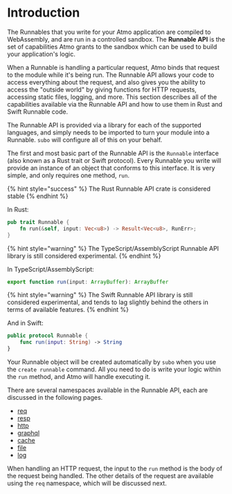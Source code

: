 # Introduction

The Runnables that you write for your Atmo application are compiled to WebAssembly, and are run in a controlled sandbox. The **Runnable API** is the set of capabilities Atmo grants to the sandbox which can be used to build your application's logic.

When a Runnable is handling a particular request, Atmo binds that request to the module while it's being run. The Runnable API allows your code to access everything about the request, and also gives you the ability to access the "outside world" by giving functions for HTTP requests, accessing static files, logging, and more. This section describes all of the capabilities available via the Runnable API and how to use them in Rust and Swift Runnable code.

The Runnable API is provided via a library for each of the supported languages, and simply needs to be imported to turn your module into a Runnable. `subo` will configure all of this on your behalf.

The first and most basic part of the Runnable API is the `Runnable` interface \(also known as a Rust trait or Swift protocol\). Every Runnable you write will provide an instance of an object that conforms to this interface. It is very simple, and only requires one method, `run`.

{% hint style="success" %}
The Rust Runnable API crate is considered stable
{% endhint %}

In Rust:

```rust
pub trait Runnable {
    fn run(&self, input: Vec<u8>) -> Result<Vec<u8>, RunErr>;
}
```

{% hint style="warning" %}
The TypeScript/AssemblyScript Runnable API library is still considered experimental.
{% endhint %}

In TypeScript/AssemblyScript:

```typescript
export function run(input: ArrayBuffer): ArrayBuffer
```

{% hint style="warning" %}
The Swift Runnable API library is still considered experimental, and tends to lag slightly behind the others in terms of available features.
{% endhint %}

And in Swift:

```swift
public protocol Runnable {
    func run(input: String) -> String
}
```

Your Runnable object will be created automatically by `subo` when you use the `create runnable` command. All you need to do is write your logic within the `run` method, and Atmo will handle executing it.

There are several namespaces available in the Runnable API, each are discussed in the following pages.

* [req](request.md)
* [resp](response.md)
* [http](http.md)
* [graphql](graphql-requests.md)
* [cache](cache.md)
* [file](file.md)
* [log](https://github.com/suborbital/atmo/tree/215d8b0db4673915847a5fd25d4d5c84b8d89186/docs/runnable-api/log.md)

When handling an HTTP request, the input to the `run` method is the body of the request being handled. The other details of the request are available using the `req` namespace, which will be discussed next.

